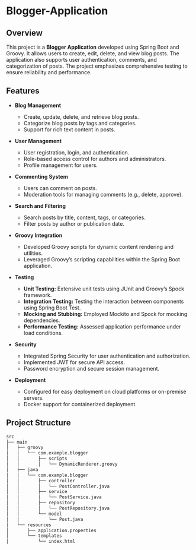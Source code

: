 # Blogger-Application

## Overview
This project is a **Blogger Application** developed using Spring Boot and Groovy. It allows users to create, edit, delete, and view blog posts. The application also supports user authentication, comments, and categorization of posts. The project emphasizes comprehensive testing to ensure reliability and performance.

## Features
- **Blog Management**
  - Create, update, delete, and retrieve blog posts.
  - Categorize blog posts by tags and categories.
  - Support for rich text content in posts.

- **User Management**
  - User registration, login, and authentication.
  - Role-based access control for authors and administrators.
  - Profile management for users.

- **Commenting System**
  - Users can comment on posts.
  - Moderation tools for managing comments (e.g., delete, approve).

- **Search and Filtering**
  - Search posts by title, content, tags, or categories.
  - Filter posts by author or publication date.

- **Groovy Integration**
  - Developed Groovy scripts for dynamic content rendering and utilities.
  - Leveraged Groovy’s scripting capabilities within the Spring Boot application.

- **Testing**
  - **Unit Testing:** Extensive unit tests using JUnit and Groovy’s Spock framework.
  - **Integration Testing:** Testing the interaction between components using Spring Boot Test.
  - **Mocking and Stubbing:** Employed Mockito and Spock for mocking dependencies.
  - **Performance Testing:** Assessed application performance under load conditions.

- **Security**
  - Integrated Spring Security for user authentication and authorization.
  - Implemented JWT for secure API access.
  - Password encryption and secure session management.

- **Deployment**
  - Configured for easy deployment on cloud platforms or on-premise servers.
  - Docker support for containerized deployment.

## Project Structure
```bash
src
├── main
│   ├── groovy
│   │   └── com.example.blogger
│   │       ├── scripts
│   │       │   └── DynamicRenderer.groovy
│   ├── java
│   │   └── com.example.blogger
│   │       ├── controller
│   │       │   └── PostController.java
│   │       ├── service
│   │       │   └── PostService.java
│   │       ├── repository
│   │       │   └── PostRepository.java
│   │       └── model
│   │           └── Post.java
│   └── resources
│       ├── application.properties
│       └── templates
│           └── index.html
